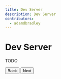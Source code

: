 ```yaml
---
title: Dev Server
description: Dev Server
contributors:
  - adamdbradley
---
```


# Dev Server

TODO


<stencil-route-link url="/docs/config" router="#router" custom="true">
  <button class="pull-left btn btn--secondary">
    Back
  </button>
</stencil-route-link>

<stencil-route-link url="/docs/hot-module-replacement" custom="true">
  <button class='pull-right btn btn--primary'>
    Next
  </button>
</stencil-route-link>